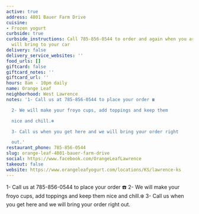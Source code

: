 ```yaml
---
active: true
address: 4801 Bauer Farm Drive
cuisine:
- Frozen yogurt
curbside: true
curbside_instructions: Call 785-856-0544 to order and again when you arrive and they
  will bring to your car
delivery: false
delivery_service_websites: ''
food_urls: []
giftcard: false
giftcard_notes: ''
giftcard_url: ''
hours: 8am - 10pm daily
name: Orange Leaf
neighborhood: West Lawrence
notes: '1- Call us at 785-856-0544 to place your order ☎️

  2- We will make your froyo cups, add toppings and keep them

  nice and chill.❄️

  3- Call us when you get here and we will bring your order right

  out.'
restaurant_phone: 785-856-0544
slug: orange-leaf-4801-bauer-farm-drive
social: https://www.facebook.com/OrangeLeafLawrence
takeout: false
website: https://www.orangeleafyogurt.com/locations/KS/lawrence-ks
---
```


1- Call us at 785-856-0544 to place your order ☎️
2- We will make your froyo cups, add toppings and keep them
nice and chill.❄️
3- Call us when you get here and we will bring your order right
out.